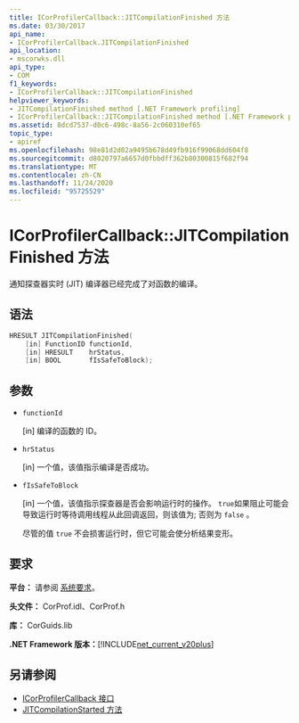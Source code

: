 ```yaml
---
title: ICorProfilerCallback::JITCompilationFinished 方法
ms.date: 03/30/2017
api_name:
- ICorProfilerCallback.JITCompilationFinished
api_location:
- mscorwks.dll
api_type:
- COM
f1_keywords:
- ICorProfilerCallback::JITCompilationFinished
helpviewer_keywords:
- JITCompilationFinished method [.NET Framework profiling]
- ICorProfilerCallback::JITCompilationFinished method [.NET Framework profiling]
ms.assetid: 8dcd7537-d0c6-498c-8a56-2c060310ef65
topic_type:
- apiref
ms.openlocfilehash: 98e81d2d02a9495b678d49fb916f99068dd604f8
ms.sourcegitcommit: d8020797a6657d0fbbdff362b80300815f682f94
ms.translationtype: MT
ms.contentlocale: zh-CN
ms.lasthandoff: 11/24/2020
ms.locfileid: "95725529"
---
```

# <a name="icorprofilercallbackjitcompilationfinished-method"></a>ICorProfilerCallback::JITCompilationFinished 方法

通知探查器实时 (JIT) 编译器已经完成了对函数的编译。  
  
## <a name="syntax"></a>语法  
  
```cpp  
HRESULT JITCompilationFinished(  
    [in] FunctionID functionId,  
    [in] HRESULT    hrStatus,  
    [in] BOOL       fIsSafeToBlock);  
```  
  
## <a name="parameters"></a>参数

- `functionId`

  \[in] 编译的函数的 ID。

- `hrStatus`

  \[in] 一个值，该值指示编译是否成功。

- `fIsSafeToBlock`

  \[in] 一个值，该值指示探查器是否会影响运行时的操作。 `true`如果阻止可能会导致运行时等待调用线程从此回调返回，则该值为; 否则为 `false` 。

  尽管的值 `true` 不会损害运行时，但它可能会使分析结果变形。

## <a name="requirements"></a>要求  

 **平台：** 请参阅 [系统要求](../../get-started/system-requirements.md)。  
  
 **头文件：** CorProf.idl、CorProf.h  
  
 **库：** CorGuids.lib  
  
 **.NET Framework 版本：**[!INCLUDE[net_current_v20plus](../../../../includes/net-current-v20plus-md.md)]  
  
## <a name="see-also"></a>另请参阅

- [ICorProfilerCallback 接口](icorprofilercallback-interface.md)
- [JITCompilationStarted 方法](icorprofilercallback-jitcompilationstarted-method.md)
